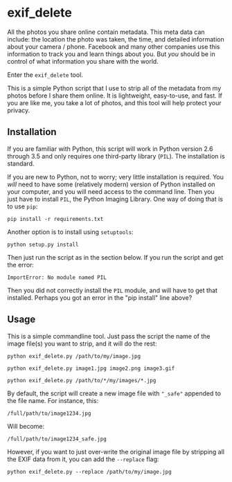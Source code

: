 # exif_delete

All the photos you share online contain metadata. This meta data can include: the location the photo was taken, the time, and detailed information about your camera / phone.  Facebook and many other companies use this information to track you and learn things about you. But *you* should be in control of what information you share with the world.

Enter the `exif_delete` tool.

This is a simple Python script that I use to strip all of the metadata from my photos before I share them online.  It is lightweight, easy-to-use, and fast.  If you are like me, you take a lot of photos, and this tool will help protect your privacy.


## Installation

If you are familiar with Python, this script will work in Python version 2.6 through 3.5 and only requires one third-party library (`PIL`).  The installation is standard.

If you are new to Python, not to worry; very little installation is required.  You *will* need to have some (relatively modern) version of Python installed on your computer, and you will need access to the command line. Then you just have to install `PIL`, the Python Imaging Library.  One way of doing that is to use `pip`:

    pip install -r requirements.txt

Another option is to install using `setuptools`:

    python setup.py install

Then just run the script as in the section below.  If you run the script and get the error:

    ImportError: No module named PIL

Then you did not correctly install the `PIL` module, and will have to get that installed. Perhaps you got an error in the "pip install" line above?


## Usage

This is a simple commandline tool.  Just pass the script the name of the image file(s) you want to strip, and it will do the rest:

    python exif_delete.py /path/to/my/image.jpg
    
    python exif_delete.py image1.jpg image2.png image3.gif
    
    python exif_delete.py /path/to/*/my/images/*.jpg

By default, the script will create a new image file with `"_safe"` appended to the file name.  For instance, this:

    /full/path/to/image1234.jpg

Will become:

    /full/path/to/image1234_safe.jpg

However, if you want to just over-write the original image file by stripping all the EXIF data from it, you can add the `--replace` flag:

    python exif_delete.py --replace /path/to/my/image.jpg
